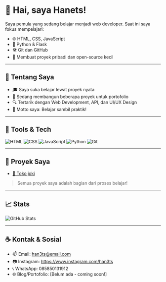# 👋 Hai, saya Hanets!

Saya pemula yang sedang belajar menjadi web developer. Saat ini saya fokus mempelajari:

- 🌐 HTML, CSS, JavaScript
- 🐍 Python & Flask
- 🛠️ Git dan GitHub
- 🎯 Membuat proyek pribadi dan open-source kecil

---

## 🌱 Tentang Saya

- 🎓 Saya suka belajar lewat proyek nyata
- 📘 Sedang membangun beberapa proyek untuk portofolio
- 🔍 Tertarik dengan Web Development, API, dan UI/UX Design
- 🧠 Motto saya: Belajar sambil praktik!

---

## 🔧 Tools & Tech

![HTML](https://img.shields.io/badge/-HTML5-E34F26?logo=html5&logoColor=white)
![CSS](https://img.shields.io/badge/-CSS3-1572B6?logo=css3&logoColor=white)
![JavaScript](https://img.shields.io/badge/-JavaScript-F7DF1E?logo=javascript&logoColor=black)
![Python](https://img.shields.io/badge/-Python-3776AB?logo=python&logoColor=white)
![Git](https://img.shields.io/badge/-Git-F05032?logo=git&logoColor=white)

---

## 📌 Proyek Saya

- [🛒 Toko joki](https://github.com/Maizu28/hanetstore)

> Semua proyek saya adalah bagian dari proses belajar!

---

## 📈 Stats

![GitHub Stats](https://github-readme-stats.vercel.app/api?username=hanets&show_icons=true&theme=tokyonight)

---

## ☕ Kontak & Sosial

- 📫 Email: han3ts@email.com
- 📷 Instagram: https://www.instagram.com/han3ts
- 📞 WhatsApp: 085850131912
- 🌐 Blog/Portofolio: [Belum ada - coming soon!]

